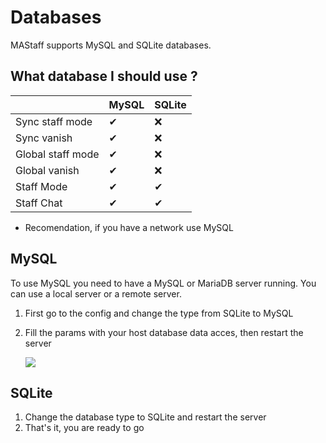 # Databases

MAStaff supports MySQL and SQLite databases.

## What database I should use ?

|                   | MySQL | SQLite |
| ----------------- | ----- | ------ |
| Sync staff mode   | ✔     | ❌      |
| Sync vanish       | ✔     | ❌      |
| Global staff mode | ✔     | ❌      |
| Global vanish     | ✔     | ❌      |
| Staff Mode        | ✔     | ✔      |
| Staff Chat        | ✔     | ✔      |

* Recomendation, if you have a network use MySQL

## MySQL

To use MySQL you need to have a MySQL or MariaDB server running. You can use a local server or a remote server.

1. First go to the config and change the type from SQLite to MySQL
2.  Fill the params with your host database data acces, then restart the server

    ![](https://i.imgur.com/Ox0lMhQ.png)

## SQLite

1. Change the database type to SQLite and restart the server
2. That's it, you are ready to go
